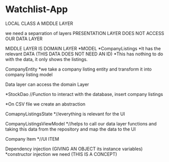 # Watchlist-App
LOCAL CLASS A MIDDLE LAYER

we need a separration of layers
PRESENTATION LAYER DOES NOT ACCESS OUR DATA LAYER

MIDDLE LAYER IS DOMAIN LAYER 
    *MODEL
       *CompanyListings
        *It has the relevant DATA (THIS DATA DOES NOT NEED AN ID)
        *This has nothing to do with the data, it only shows the listings.

CompanyEntity 
    *we take a company listing entity and transform it into company listing model

Data layer can access the domain Layer 

*StockDao //Function to interact with the database, insert company listings

*On CSV file we create an abstraction 






ComapnyListingsState 
    *//everything is relevant for the UI

CompanyListingsViewModel
    *//helps to call our data layer functions and taking this data from the repository and map the data to the UI

Company Item
    *//UI ITEM


Dependency injection (GIVING AN OBJECT its instance variables)
    *constructor injection we need (THIS IS A CONCEPT)
